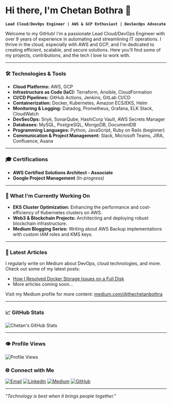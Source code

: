 # Hi there, I'm Chetan Bothra 👋

**`Lead Cloud/DevOps Engineer | AWS & GCP Enthusiast | DevSecOps Advocate`**

Welcome to my GitHub! I'm a passionate Lead Cloud/DevOps Engineer with over 9 years of experience in automating and streamlining IT operations. I thrive in the cloud, especially with AWS and GCP, and I'm dedicated to creating efficient, scalable, and secure solutions. Here you’ll find some of my projects, contributions, and the tech I love to work with.

---

### 🛠️ Technologies & Tools

- **Cloud Platforms:** AWS, GCP
- **Infrastructure as Code (IaC):** Terraform, Ansible, CloudFormation
- **CI/CD Pipelines:** GitHub Actions, Jenkins, GitLab CI/CD
- **Containerization:** Docker, Kubernetes, Amazon ECS/EKS, Helm
- **Monitoring & Logging:** Datadog, Prometheus, Grafana, ELK Stack, CloudWatch
- **DevSecOps:** Snyk, SonarQube, HashiCorp Vault, AWS Secrets Manager
- **Databases:** MySQL, PostgreSQL, MongoDB, DocumentDB
- **Programming Languages:** Python, JavaScript, Ruby on Rails (beginner)
- **Communication & Project Management:** Slack, Microsoft Teams, JIRA, Confluence, Asana

---

### 🎓 Certifications

- **AWS Certified Solutions Architect - Associate**
- **Google Project Management** *(In-progress)*

---

### 🚀 What I'm Currently Working On

- **EKS Cluster Optimization:** Enhancing the performance and cost-efficiency of Kubernetes clusters on AWS.
- **Web3 & Blockchain Projects:** Architecting and deploying robust blockchain infrastructure.
- **Medium Blogging Series:** Writing about AWS Backup implementations with custom IAM roles and KMS keys.

---

### 📝 Latest Articles

I regularly write on Medium about DevOps, cloud technologies, and more. Check out some of my latest posts:

- [How I Resolved Docker Storage Issues on a Full Disk](https://thechetanbothra.medium.com/how-i-resolved-docker-storage-issues-on-a-full-disk-03903e563f20)
- More articles coming soon...

Visit my Medium profile for more content: [medium.com/@thechetanbothra](https://medium.com/@thechetanbothra)

---

### 📈 GitHub Stats

![Chetan's GitHub Stats](https://github-readme-stats.vercel.app/api?username=chetanbothra&show_icons=true&theme=radical)

---

### 👁️ Profile Views

![Profile Views](https://komarev.com/ghpvc/?username=thechetanbothra&color=blue)

### 🌐 Connect with Me

[![Email](https://img.shields.io/badge/Email-D14836?style=for-the-badge&logo=gmail&logoColor=white)](mailto:Bothra_chetan@live.in)
[![LinkedIn](https://img.shields.io/badge/LinkedIn-0A66C2?style=for-the-badge&logo=linkedin&logoColor=white)](https://linkedin.com/in/chetanbothra)
[![Medium](https://img.shields.io/badge/Medium-12100E?style=for-the-badge&logo=medium&logoColor=white)](https://medium.com/@thechetanbothra)
[![GitHub](https://img.shields.io/badge/GitHub-181717?style=for-the-badge&logo=github&logoColor=white)](https://github.com/thechetanbothra)

---

*"Technology is best when it brings people together."*
